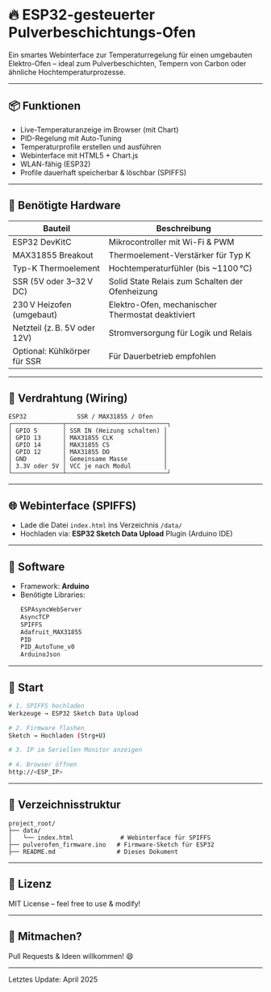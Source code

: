 # 🔥 ESP32-gesteuerter Pulverbeschichtungs-Ofen

Ein smartes Webinterface zur Temperaturregelung für einen umgebauten Elektro-Ofen – ideal zum Pulverbeschichten, Tempern von Carbon oder ähnliche Hochtemperaturprozesse.

---

## 📦 Funktionen

- Live-Temperaturanzeige im Browser (mit Chart)
- PID-Regelung mit Auto-Tuning
- Temperaturprofile erstellen und ausführen
- Webinterface mit HTML5 + Chart.js
- WLAN-fähig (ESP32)
- Profile dauerhaft speicherbar & löschbar (SPIFFS)

---

## 🔧 Benötigte Hardware

| Bauteil                     | Beschreibung                                               |
|-----------------------------|------------------------------------------------------------|
| ESP32 DevKitC               | Mikrocontroller mit Wi-Fi & PWM                            |
| MAX31855 Breakout           | Thermoelement-Verstärker für Typ K                         |
| Typ-K Thermoelement         | Hochtemperaturfühler (bis ~1100 °C)                        |
| SSR (5V oder 3–32 V DC)     | Solid State Relais zum Schalten der Ofenheizung           |
| 230 V Heizofen (umgebaut)   | Elektro-Ofen, mechanischer Thermostat deaktiviert         |
| Netzteil (z. B. 5V oder 12V) | Stromversorgung für Logik und Relais                      |
| Optional: Kühlkörper für SSR | Für Dauerbetrieb empfohlen                                 |

---

## 🔌 Verdrahtung (Wiring)

```text
ESP32              SSR / MAX31855 / Ofen
┌──────────────┬────────────────────────────┐
│ GPIO 5       │ SSR IN (Heizung schalten) │
│ GPIO 13      │ MAX31855 CLK              │
│ GPIO 14      │ MAX31855 CS               │
│ GPIO 12      │ MAX31855 DO               │
│ GND          │ Gemeinsame Masse          │
│ 3.3V oder 5V │ VCC je nach Modul         │
└──────────────┴────────────────────────────┘
```

---

## 🌐 Webinterface (SPIFFS)

- Lade die Datei `index.html` ins Verzeichnis `/data/`
- Hochladen via: **ESP32 Sketch Data Upload** Plugin (Arduino IDE)

---

## 🧪 Software

- Framework: **Arduino**
- Benötigte Libraries:
  ```cpp
  ESPAsyncWebServer
  AsyncTCP
  SPIFFS
  Adafruit_MAX31855
  PID
  PID_AutoTune_v0
  ArduinoJson
  ```

---

## 🚀 Start

```bash
# 1. SPIFFS hochladen
Werkzeuge → ESP32 Sketch Data Upload

# 2. Firmware flashen
Sketch → Hochladen (Strg+U)

# 3. IP im Seriellen Monitor anzeigen

# 4. Browser öffnen
http://<ESP_IP>
```

---

## 📂 Verzeichnisstruktur

```text
project_root/
├── data/
│   └── index.html             # Webinterface für SPIFFS
├── pulverofen_firmware.ino   # Firmware-Sketch für ESP32
├── README.md                 # Dieses Dokument
```

---

## 🧩 Lizenz

MIT License – feel free to use & modify!

---

## 💬 Mitmachen?
Pull Requests & Ideen willkommen! 😄

---

Letztes Update: April 2025

